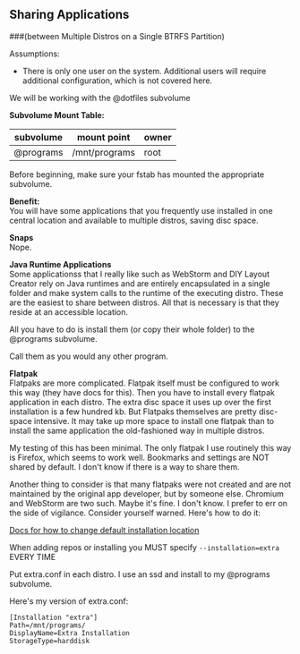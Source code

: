 ## Sharing Applications 
###(between Multiple Distros on a Single BTRFS Partition)

Assumptions:
- There is only one user on the system. Additional users will require additional configuration, which is not covered here.

We will be working with the @dotfiles subvolume

**Subvolume Mount Table:**

| subvolume | mount point | owner |
|-----|------|-------|
| @programs | /mnt/programs | root |

Before beginning, make sure your fstab has mounted the appropriate subvolume.

**Benefit:** \
You will have some applications that you frequently use installed in one central location and available to multiple distros,
saving disc space.

**Snaps** \
Nope.

**Java Runtime Applications** \
Some applicationss that I really like such as WebStorm and DIY Layout Creator rely on Java runtimes and are 
entirely encapsulated in a single folder and make system calls to the runtime of the executing distro. These
are the easiest to share between distros. All that is necessary is that they reside at an accessible location.

All you have to do is install them (or copy their whole folder) to the @programs subvolume.

Call them as you would any other program.
 
**Flatpak** \
Flatpaks are more complicated. Flatpak itself must be configured to work this way (they have docs for this). Then you 
have to install every flatpak application in each distro. The extra disc space it uses up over the first installation
is a few hundred kb. But Flatpaks themselves are pretty disc-space intensive. It may take up more space to install one 
flatpak than to install the same application the old-fashioned way in multiple distros.

My testing of this has been minimal. The only flatpak I use routinely this way is Firefox, which seems to work well. Bookmarks and settings
are NOT shared by default. I don't know if there is a way to share them.

Another thing to consider is that many flatpaks were not created and are not maintained by the original app developer, but
by someone else. Chromium and WebStorm are two such. Maybe it's fine. I don't know. I prefer to err on the side of vigilance. Consider 
yourself warned. Here's how to do it:

[Docs for how to change default installation location](https://docs.flatpak.org/en/latest/tips-and-tricks.html#adding-a-custom-installation)

When adding repos or installing you MUST specify `--installation=extra` EVERY TIME

Put extra.conf in each distro. 
I use an ssd and install to my @programs subvolume.

Here's my version of extra.conf:
```shell
[Installation "extra"]
Path=/mnt/programs/
DisplayName=Extra Installation
StorageType=harddisk
```




